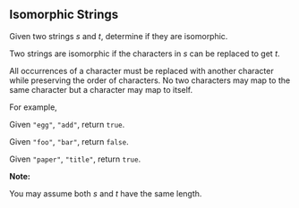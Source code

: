 ## Isomorphic Strings

Given two strings *s* and *t*, determine if they are isomorphic.

Two strings are isomorphic if the characters in *s* can be replaced to get *t*.

All occurrences of a character must be replaced with another character while preserving the order of characters. No two characters may map to the same character but a character may map to itself.

For example,

Given `"egg"`, `"add"`, return `true`.

Given `"foo"`, `"bar"`, return `false`.

Given `"paper"`, `"title"`, return `true`.

**Note:**

You may assume both *s* and *t* have the same length.
